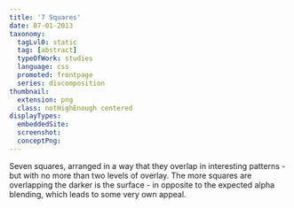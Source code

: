 ```yaml
---
title: '7 Squares'
date: 07-01-2013
taxonomy:
  tagLvl0: static
  tag: [abstract]
  typeOfWork: studies
  language: css
  promoted: frontpage
  series: divcomposition
thumbnail:
  extension: png
  class: notHighEnough centered
displayTypes:
  embeddedSite:
  screenshot:
  conceptPng:
---
```

Seven squares, arranged in a way that they overlap in interesting patterns - but with no more than two levels of overlay. The more squares are overlapping the darker is the surface - in opposite to the expected alpha blending, which leads to some very own appeal.